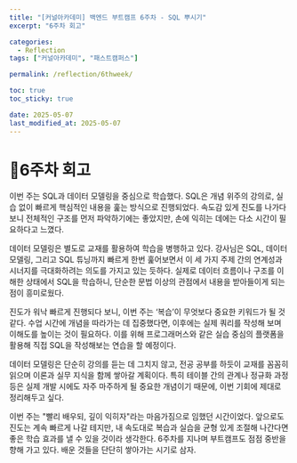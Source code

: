 ```yaml
---
title: "[커널아카데미] 백엔드 부트캠프 6주차 - SQL 뿌시기"
excerpt: "6주차 회고"

categories:
  - Reflection
tags: ["커널아카데미", "패스트캠퍼스"]

permalink: /reflection/6thweek/

toc: true
toc_sticky: true

date: 2025-05-07
last_modified_at: 2025-05-07
---
```


# 📜6주차 회고

이번 주는 SQL과 데이터 모델링을 중심으로 학습했다. SQL은 개념 위주의 강의로, 실습 없이 빠르게 핵심적인 내용을 훑는 방식으로 진행되었다. 속도감 있게 진도를 나가다 보니 전체적인 구조를 먼저 파악하기에는 좋았지만, 손에 익히는 데에는 다소 시간이 필요하다고 느꼈다.

데이터 모델링은 별도로 교재를 활용하여 학습을 병행하고 있다. 강사님은 SQL, 데이터 모델링, 그리고 SQL 튜닝까지 빠르게 한번 훑어보면서 이 세 가지 주제 간의 연계성과 시너지를 극대화하려는 의도를 가지고 있는 듯하다. 실제로 데이터 흐름이나 구조를 이해한 상태에서 SQL을 학습하니, 단순한 문법 이상의 관점에서 내용을 받아들이게 되는 점이 흥미로웠다.

진도가 워낙 빠르게 진행되다 보니, 이번 주는 ‘복습’이 무엇보다 중요한 키워드가 될 것 같다. 수업 시간에 개념을 따라가는 데 집중했다면, 이후에는 실제 쿼리를 작성해 보며 이해도를 높이는 것이 필요하다. 이를 위해 프로그래머스와 같은 실습 중심의 플랫폼을 활용해 직접 SQL을 작성해보는 연습을 할 예정이다.

데이터 모델링은 단순히 강의를 듣는 데 그치지 않고, 전공 공부를 하듯이 교재를 꼼꼼히 읽으며 이론과 실무 지식을 함께 쌓아갈 계획이다. 특히 테이블 간의 관계나 정규화 과정 등은 실제 개발 시에도 자주 마주하게 될 중요한 개념이기 때문에, 이번 기회에 제대로 정리해두고 싶다.

이번 주는 "빨리 배우되, 깊이 익히자"라는 마음가짐으로 임했던 시간이었다. 앞으로도 진도는 계속 빠르게 나갈 테지만, 내 속도대로 복습과 실습을 균형 있게 조절해 나간다면 좋은 학습 효과를 낼 수 있을 것이라 생각한다. 6주차를 지나며 부트캠프도 점점 중반을 향해 가고 있다. 배운 것들을 단단히 쌓아가는 시기로 삼자.